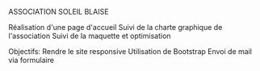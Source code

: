 ASSOCIATION SOLEIL BLAISE

Réalisation d'une page d'accueil
Suivi de la charte graphique de l'association
Suivi de la maquette et optimisation


Objectifs:
Rendre le site responsive
Utilisation de Bootstrap
Envoi de mail via formulaire

